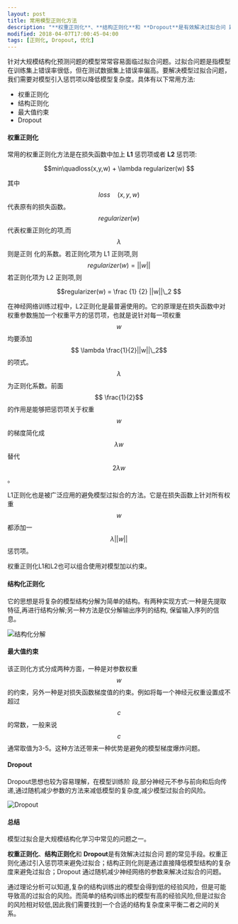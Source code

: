 ```yaml
---
layout: post
title: 常用模型正则化方法
description: "**权重正则化**、**结构正则化**和 **Dropout**是有效解决过拟合问 题的常见手段。"
modified: 2018-04-07T17:00:45-04:00
tags: [正则化, Dropout, 优化]
---
```



针对大规模结构化预测问题的模型常常容易面临过拟合问题。过拟合问题是指模型在训练集上错误率很低，但在测试数据集上错误率偏高。要解决模型过拟合问题，我们需要对模型引入惩罚项以降低模型复杂度。具体有以下常用方法:

<!-- more -->

- 权重正则化
- 结构正则化
- 最大值约束
- Dropout

#### 权重正则化

常用的权重正则化方法是在损失函数中加上 **L1** 惩罚项或者 **L2** 惩罚项:


$$min\quadloss(x,y,w) + \lambda regularizer(w) $$

其中$$loss\quad(x,y,w)$$ 代表原有的损失函数。$$regularizer(w)$$ 代表权重正则化的项,而 $$\lambda$$ 则是正则 化的系数。若正则化项为 L1 正则项,则
$$regularizer(w) = ||w||$$
若正则化项为 L2 正则项,则

$$regularizer(w) = \frac {1} {2} ||w||\_2 $$


在神经网络训练过程中，L2正则化是最普遍使用的。它的原理是在损失函数中对权重参数施加一个权重平方的惩罚项，也就是说针对每一项权重$$w$$均要添加$$ \lambda \frac{1}{2}||w||\_2$$的项式。$$\lambda$$为正则化系数。前面$$ \frac{1}{2}$$的作用是能够把惩罚项关于权重$$w$$的梯度简化成$$\lambda w$$替代$$2 \lambda w$$。

L1正则化也是被广泛应用的避免模型过拟合的方法。它是在损失函数上针对所有权重$$w$$都添加一$$\lambda ||w||$$惩罚项。

权重正则化L1和L2也可以组合使用对模型加以约束。


#### 结构化正则化

它的思想是将复杂的模型结构分解为简单的结构。有两种实现方式:一种是先提取特征,再进行结构分解;另一种方法是仅分解输出序列的结构, 保留输入序列的信息。

![结构化分解](https://note.youdao.com/yws/public/resource/645c7ef0f51ed836661b0eb73a4e7366/xmlnote/71014DCD634A46B098849DD7BA361ABA/7148)




#### 最大值约束
该正则化方式分成两种方面，一种是对参数权重$$w$$的约束，另外一种是对损失函数梯度值的约束。例如将每一个神经元权重设置成不超过$$c$$的常数，一般来说$$c$$通常取值为3-5。这种方法还带来一种优势是避免的模型梯度爆炸问题。


#### Dropout

Dropout思想也较为容易理解，在模型训练阶 段,部分神经元不参与前向和后向传递,通过随机减少参数的方法来减低模型的复杂度,减少模型过拟合的风险。

![Dropout](https://note.youdao.com/yws/public/resource/645c7ef0f51ed836661b0eb73a4e7366/xmlnote/0A3C0D402E5D401DAB783B1CE43AC4A3/7171)


#### 总结
模型过拟合是大规模结构化学习中常见的问题之一。

**权重正则化**、**结构正则化**和 **Dropout**是有效解决过拟合问 题的常见手段。权重正则化通过引入惩罚项来避免过拟合；结构正则化则是通过直接降低模型结构的复杂度来避免过拟合；Dropout 通过随机减少神经网络的参数来解决过拟合的问题。

通过理论分析可以知道,复杂的结构训练出的模型会得到低的经验风险，但是可能导致高的过拟合的风险。而简单的结构训练出的模型有高的经验风险,但是过拟合的风险相对较低,因此我们需要找到一个合适的结构复杂度来平衡二者之间的关系。